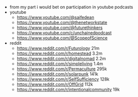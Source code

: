 - from my part i would bet on participation in youtube podcasts
- youtube
	- https://www.youtube.com/@saifedean
	- https://www.youtube.com/@thenetworkstate
	- https://www.youtube.com/@futurethinkers
	- https://www.youtube.com/c/unchainedpodcast
	- https://www.youtube.com/@ScopeofScience
- reddit
	- https://www.reddit.com/r/Futurology 21m
	- https://www.reddit.com/r/homestead 3.2m
	- https://www.reddit.com/r/digitalnomad 2.2m
	- https://www.reddit.com/r/simpleliving 1.4m
	- https://www.reddit.com/r/Permaculture 295k
	- https://www.reddit.com/r/solarpunk 141k
	- https://www.reddit.com/r/SelfSufficiency 128k
	- https://www.reddit.com/r/OffGrid 112k
	- https://www.reddit.com/r/intentionalcommunity 19k